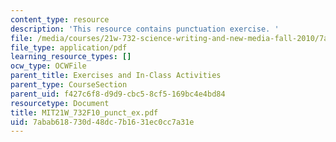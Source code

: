 ```yaml
---
content_type: resource
description: 'This resource contains punctuation exercise. '
file: /media/courses/21w-732-science-writing-and-new-media-fall-2010/7abab618730d48dc7b1631ec0cc7a31e_MIT21W_732F10_punct_ex.pdf
file_type: application/pdf
learning_resource_types: []
ocw_type: OCWFile
parent_title: Exercises and In-Class Activities
parent_type: CourseSection
parent_uid: f427c6f8-d9d9-cbc5-8cf5-169bc4e4bd84
resourcetype: Document
title: MIT21W_732F10_punct_ex.pdf
uid: 7abab618-730d-48dc-7b16-31ec0cc7a31e
---
```

